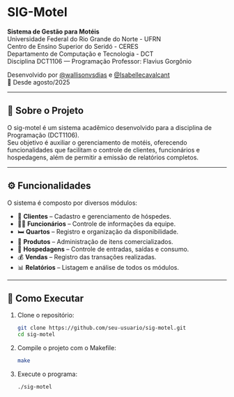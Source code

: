 # SIG-Motel

**Sistema de Gestão para Motéis**  
Universidade Federal do Rio Grande do Norte - UFRN  
Centro de Ensino Superior do Seridó - CERES  
Departamento de Computação e Tecnologia - DCT  
Disciplina DCT1106 — Programação
Professor: Flavius Gorgônio 

Desenvolvido por [@wallisonvsdias](https://github.com/wallisonvsdias) e [@Isabellecavalcant](https://github.com/Isabellecavalcant)  
📅 Desde agosto/2025  

---

## 📌 Sobre o Projeto
O sig-motel é um sistema acadêmico desenvolvido para a disciplina de Programação (DCT1106).  
Seu objetivo é auxiliar o gerenciamento de motéis, oferecendo funcionalidades que facilitam o controle de clientes, funcionários e hospedagens, além de permitir a emissão de relatórios completos.  

---

## ⚙️ Funcionalidades
O sistema é composto por diversos módulos:  

- 👥 **Clientes** – Cadastro e gerenciamento de hóspedes.  
- 🧑‍💼 **Funcionários** – Controle de informações da equipe.  
- 🛏️ **Quartos** – Registro e organização da disponibilidade.  
- 🛒 **Produtos** – Administração de itens comercializados.  
- 🏨 **Hospedagens** – Controle de entradas, saídas e consumo.  
- 💰 **Vendas** – Registro das transações realizadas.  
- 📊 **Relatórios** – Listagem e análise de todos os módulos.  

---

## 📖 Como Executar

1. Clone o repositório:
   ```bash
   git clone https://github.com/seu-usuario/sig-motel.git
   cd sig-motel

2. Compile o projeto com o Makefile:
   ```bash
   make

3. Execute o programa:
   ```bash
   ./sig-motel
